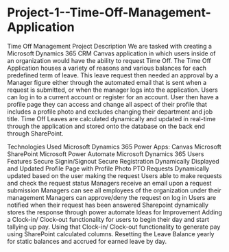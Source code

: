 # Project-1--Time-Off-Management-Application

Time Off Management
Project Description
We are tasked with creating a Microsoft Dynamics 365 CRM Canvas application in which users inside of an organization would have the ability to request Time Off. The Time Off Application houses a variety of reasons and various balances for each predefined term of leave. This leave request then needed an approval by a Manager figure either through the automated email that is sent when a request is submitted, or when the manager logs into the application. Users can log in to a current account or register for an account. User then have a profile page they can access and change all aspect of their profile that includes a profile photo and excludes changing their department and job title. Time Off Leaves are calculated dynamically and updated in real-time through the application and stored onto the database on the back end through SharePoint.

Technologies Used
Microsoft Dynamics 365 Power Apps: Canvas
Microsoft SharePoint
Microsoft Power Automate
Microsoft Dynamics 365 Users
Features
Secure Signin/Signout
Secure Registration
Dynamically Displayed and Updated Profile Page with Profile Photo
PTO Requests Dynamically updated based on the user making the request
Users able to make requests and check the request status
Managers receive an email upon a request submission
Managers can see all employees of the organization under their management
Managers can approve/deny the request on log in
Users are notified when their request has been answered
Sharepoint dynamically stores the response through power automate
Ideas for Improvement
Adding a Clock-in/ Clock-out functionality for users to begin their day and start tallying up pay.
Using that Clock-in/ Clock-out functionality to generate pay using SharePoint calculated columns.
Resetting the Leave Balance yearly for static balances and accrued for earned leave by day.
